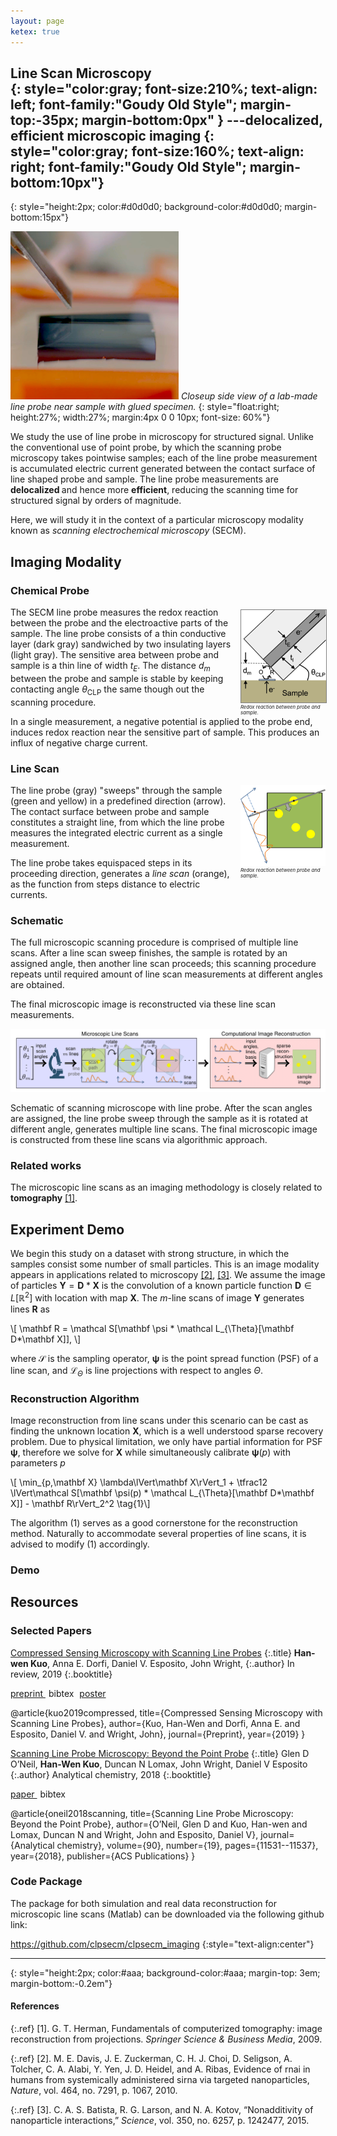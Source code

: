 ```yaml
---
layout: page
ketex: true
---
```


**Line Scan Microscopy**  
{: style="color:gray; font-size:210%; text-align: left; font-family:"Goudy Old Style"; margin-top:-35px; margin-bottom:0px" }
---delocalized, efficient microscopic imaging 
{: style="color:gray; font-size:160%; text-align: right; font-family:"Goudy Old Style"; margin-bottom:10px"}
--------------------------------------------------------
{: style="height:2px; color:#d0d0d0; background-color:#d0d0d0; margin-bottom:15px"}


![fig1](/assets/fig_probe_closeup2.png)
*Closeup side view of a lab-made line probe near sample with glued specimen.*
{: style="float:right; height:27%; width:27%; margin:4px 0 0 10px; font-size: 60%"}

We study the use of line probe in microscopy for structured signal. Unlike the conventional use of point probe, by which the scanning probe microscopy takes pointwise samples; each of the line probe measurement is  accumulated electric current generated between the contact surface of line shaped probe and sample. The line probe measurements are <b> delocalized </b> and hence more <b>efficient</b>, reducing the scanning time for structured signal by orders of magnitude.

Here, we will study it in the context of a particular microscopy modality known as *scanning electrochemical microscopy* (SECM).  





## Imaging Modality ##

### Chemical Probe  ###

<div style="float:right; font-size:55%; width:27%; margin:4px 0 0 10px">
	<img style="border:1px solid gray" src="/assets/probe_sideview.png">
	<i> Redox reaction between probe and sample.</i>
</div>

The SECM line probe measures the redox reaction between the probe and the electroactive parts of the sample. The line probe consists of a thin conductive layer (dark gray) sandwiched by two insulating layers (light gray). The sensitive area between probe and sample is a thin line of width $t_E$. The distance $d_m$ between the probe and sample is stable by keeping contacting angle $\theta_{\text{CLP}}$ the same though out the scanning procedure.

In a single measurement, a negative potential is applied to the probe end, induces redox reaction near the sensitive part of sample. This produces an influx of negative charge current.


### Line Scan ###

<div style="float:right; font-size:55%; width:27%; margin:0px 0 0 10px">
	<img src="/assets/fig_single_scan.png">
	<i> Redox reaction between probe and sample.</i>
</div>

The line probe (gray) "sweeps" through the sample (green and yellow) in a predefined direction (arrow). The contact surface between probe and sample constitutes a straight line, from which the line probe measures the integrated electric current as a single measurement. 

The line probe takes equispaced steps in its proceeding direction, generates a *line scan* (orange),  as the function from steps distance to electric currents.


### Schematic ###

The full microscopic scanning procedure is comprised of multiple line scans. After a line scan sweep finishes, the sample is rotated by an assigned angle, then another line scan proceeds; this scanning procedure repeats until required amount of line scan measurements at different angles are obtained.

The final microscopic image is reconstructed via these line scan measurements. 

![](/assets/schematic.png)
<figcaption>Schematic of scanning microscope with line probe. After the scan angles are assigned, the line probe sweep through the sample as it is rotated at different angle, generates multiple line scans. The final microscopic image is constructed from these line scans via algorithmic approach. </figcaption>



### Related works ###

The microscopic line scans as an imaging methodology is closely related to **tomography** [[1]](/pages/intro_clp#references). 


## Experiment Demo ##

We begin this study on a dataset with strong structure, in which the samples consist some number of small particles. This is an image modality appears in applications related to  microscopy  [[2]](/pages/intro_clp#references), [[3]](/pages/intro_clp#references). We assume the image of particles $\mathbf Y = \mathbf D*\mathbf X$ is the convolution of a known particle function $\mathbf D\in  L[\mathbb R^2]$ with  location with map $\mathbf X$. The $m$-line scans of image $\mathbf Y$ generates lines $\mathbf R$ as

\\[  \mathbf R = \mathcal S[\mathbf \psi * \mathcal L_{\Theta}[\mathbf D*\mathbf X]],  \\]

where $\mathcal S$ is the sampling operator, $\mathbf \psi$ is the  point spread function (PSF) of a line scan, and $\mathcal L_{\Theta}$ is line projections with respect to  angles $\Theta$.


### Reconstruction Algorithm ###
Image reconstruction from line scans under this scenario can be cast as finding the unknown location $\mathbf X$, which is a well understood sparse recovery problem. Due to physical limitation, we only have partial information for PSF $\mathbf \psi$, therefore we solve for $\mathbf X$ while simultaneously calibrate $\mathbf \psi(p)$ with parameters $p$

\\[ \min_{p,\mathbf X} \lambda\lVert\mathbf X\rVert_1 + \tfrac12 \lVert\mathcal S[\mathbf \psi(p) * \mathcal L_{\Theta}[\mathbf D*\mathbf X]] - \mathbf R\rVert_2^2 \tag{1}\\]


The algorithm (1) serves as a good cornerstone for the reconstruction method. Naturally to accommodate several properties of line scans, it is advised to modify (1) accordingly.





### Demo ###



## Resources ##


### Selected Papers ###

[Compressed Sensing Microscopy with Scanning Line Probes](/assets/neurips_2019.pdf)
{:.title}
 **Han-wen Kuo**, Anna E. Dorfi, Daniel V. Esposito, John Wright, 
{:.author}
In review, 2019
{:.booktitle}

<span class="glyphicon glyphicon-download-alt"></span><span style="margin-right:5px"><a role="button" href="/assets/neurips_2019.pdf" > preprint </a></span> <span class="glyphicon glyphicon-paperclip"></span>
<span style="margin-right:5px"><a role="button" onclick="toggle_block('bibtex-csclp-long')" >bibtex</a></span><span class="glyphicon glyphicon-picture"></span> <span style="margin-right:5px"><a role="button" href="/assets/poster_secmclp.pdf">poster</a></span>

<div id="bibtex-csclp-long" class="bibtex">
@article{kuo2019compressed,
  title={Compressed Sensing Microscopy with Scanning Line Probes},
  author={Kuo, Han-Wen and Dorfi, Anna E. and Esposito, Daniel V. and Wright, John},
  journal={Preprint},
  year={2019}
}
</div>


[Scanning Line Probe Microscopy: Beyond the Point Probe](https://pubs.acs.org/doi/pdf/10.1021/acs.analchem.8b02852)
{:.title}
Glen D O’Neil, **Han-Wen Kuo**, Duncan N Lomax, John Wright, Daniel V Esposito
{:.author}
Analytical chemistry, 2018
{:.booktitle}

<span class="glyphicon glyphicon-download-alt"></span><span style="margin-right:5px"><a role="button" href="/assets/acs.analchem.8b02852.pdf"> paper </a></span> <span class="glyphicon glyphicon-paperclip"></span>
<span><a role="button" onclick="toggle_block('bibtex-scanning')" >bibtex</a></span>

<div id="bibtex-scanning" class="bibtex">
@article{oneil2018scanning,
  title={Scanning Line Probe Microscopy: Beyond the Point Probe},
  author={O’Neil, Glen D and Kuo, Han-wen and Lomax, Duncan N and Wright, John and Esposito, Daniel V},
  journal={Analytical chemistry},
  volume={90},
  number={19},
  pages={11531--11537},
  year={2018},
  publisher={ACS Publications}
}
</div>


### Code Package ###

The package for both simulation and real data reconstruction for microscopic line scans (Matlab) can be downloaded via the following github link: 

<https://github.com/clpsecm/clpsecm_imaging>
{:style="text-align:center"}



-------------------------------------------------------
{: style="height:2px; color:#aaa; background-color:#aaa; margin-top: 3em; margin-bottom:-0.2em"}

#### References ####

{:.ref}
[1]. G. T. Herman, Fundamentals of computerized tomography: image reconstruction from projections. *Springer Science & Business Media*, 2009.

{:.ref}
[2]. M. E. Davis, J. E. Zuckerman, C. H. J. Choi, D. Seligson, A. Tolcher, C. A. Alabi, Y. Yen, J. D. Heidel, and A. Ribas, Evidence of rnai in humans from systemically administered sirna via targeted nanoparticles, *Nature*, vol. 464, no. 7291, p. 1067, 2010.

{:.ref}
[3]. C. A. S. Batista, R. G. Larson, and N. A. Kotov, “Nonadditivity of nanoparticle interactions,” *Science*, vol. 350, no. 6257, p. 1242477, 2015.



